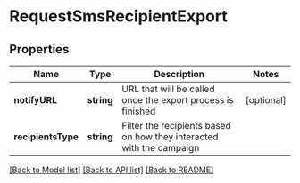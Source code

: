 # RequestSmsRecipientExport

## Properties
Name | Type | Description | Notes
------------ | ------------- | ------------- | -------------
**notifyURL** | **string** | URL that will be called once the export process is finished | [optional] 
**recipientsType** | **string** | Filter the recipients based on how they interacted with the campaign | 

[[Back to Model list]](../../README.md#documentation-for-models) [[Back to API list]](../../README.md#documentation-for-api-endpoints) [[Back to README]](../../README.md)


